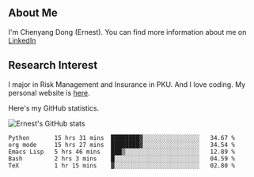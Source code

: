 ## About Me

I'm Chenyang Dong (Ernest). You can find more information about me on [LinkedIn](https://www.linkedin.com/in/%E6%99%A8%E9%98%B3-%E8%91%A3-918ab41b4/)

## Research Interest

I major in Risk Management and Insurance in PKU. And I love coding. My personal website is [here](https://ernestdong.github.io).

Here's my GitHub statistics.

![Ernest's GitHub stats](https://github-readme-stats.vercel.app/api?username=ErnestDong&show_icons=true?count_private=true)

<!--START_SECTION:waka-->
```text
Python       15 hrs 31 mins  ████████▓░░░░░░░░░░░░░░░░   34.67 % 
org mode     15 hrs 27 mins  ████████▓░░░░░░░░░░░░░░░░   34.54 % 
Emacs Lisp   5 hrs 46 mins   ███▒░░░░░░░░░░░░░░░░░░░░░   12.89 % 
Bash         2 hrs 3 mins    █░░░░░░░░░░░░░░░░░░░░░░░░   04.59 % 
TeX          1 hr 15 mins    ▓░░░░░░░░░░░░░░░░░░░░░░░░   02.80 % 
```
<!--END_SECTION:waka-->

